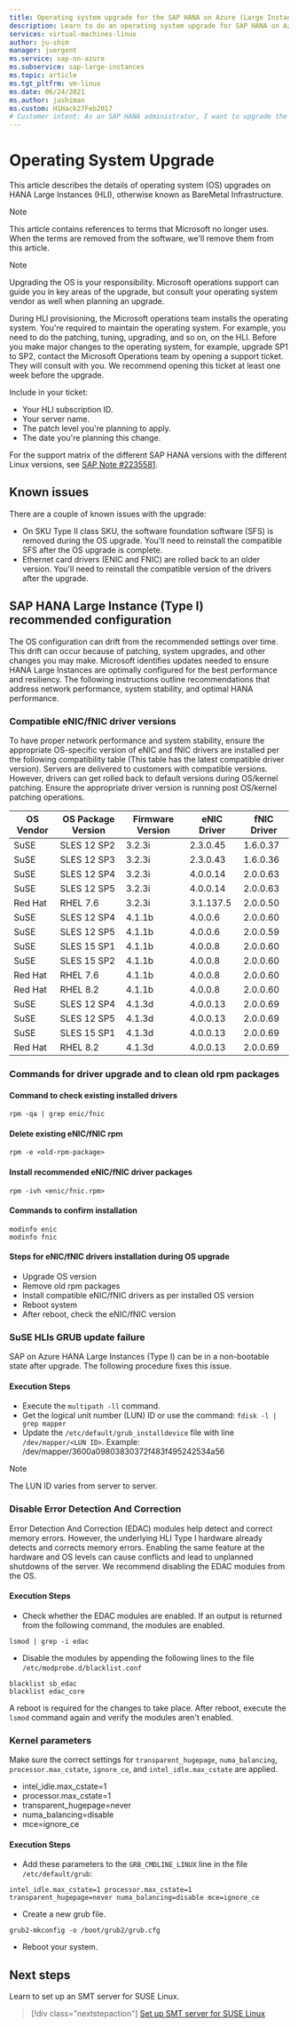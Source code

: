 ```yaml
---
title: Operating system upgrade for the SAP HANA on Azure (Large Instances)| Microsoft Docs
description: Learn to do an operating system upgrade for SAP HANA on Azure (Large Instances).
services: virtual-machines-linux
author: ju-shim
manager: juergent
ms.service: sap-on-azure
ms.subservice: sap-large-instances
ms.topic: article
ms.tgt_pltfrm: vm-linux
ms.date: 06/24/2021
ms.author: jushiman
ms.custom: H1Hack27Feb2017
# Customer intent: As an SAP HANA administrator, I want to upgrade the operating system on Large Instances, so that I can ensure optimum performance and stability while maintaining compliance with SAP requirements.
---
```

# Operating System Upgrade
This article describes the details of operating system (OS) upgrades on HANA Large Instances (HLI), otherwise known as BareMetal Infrastructure.

> [!NOTE]
> This article contains references to terms that Microsoft no longer uses. When the terms are removed from the software, we'll remove them from this article.

>[!NOTE]
>Upgrading the OS is your responsibility. Microsoft operations support can guide you in key areas of the upgrade, but consult your operating system vendor as well when planning an upgrade.

During HLI provisioning, the Microsoft operations team installs the operating system.
You're required to maintain the operating system. For example, you need to do the patching, tuning, upgrading, and so on, on the HLI. Before you make major changes to the operating system, for example, upgrade SP1 to SP2, contact the Microsoft Operations team by opening a support ticket. They will consult with you. We recommend opening this ticket at least one week before the upgrade. 

Include in your ticket:

* Your HLI subscription ID.
* Your server name.
* The patch level you're planning to apply.
* The date you're planning this change. 

For the support matrix of the different SAP HANA versions with the different Linux versions, see [SAP Note #2235581](https://launchpad.support.sap.com/#/notes/2235581).

## Known issues

There are a couple of known issues with the upgrade:
- On SKU Type II class SKU, the software foundation software (SFS) is removed during the OS upgrade. You'll need to reinstall the compatible SFS after the OS upgrade is complete.
- Ethernet card drivers (ENIC and FNIC) are rolled back to an older version. You'll need to reinstall the compatible version of the drivers after the upgrade.

## SAP HANA Large Instance (Type I) recommended configuration

The OS configuration can drift from the recommended settings over time. This drift can occur because of patching, system upgrades, and other changes you may make. Microsoft identifies updates needed to ensure HANA Large Instances are optimally configured for the best performance and resiliency. The following instructions outline recommendations that address network performance, system stability, and optimal HANA performance.

### Compatible eNIC/fNIC driver versions
  To have proper network performance and system stability, ensure the appropriate OS-specific version of eNIC and fNIC drivers are installed per the following compatibility table (This table has the latest compatible driver version). Servers are delivered to customers with compatible versions. However, drivers can get rolled back to default versions during OS/kernel patching. Ensure the appropriate driver version is running post OS/kernel patching operations.
       
      
  |  OS Vendor    |  OS Package Version     |  Firmware Version  |  eNIC Driver	|  fNIC Driver |
  |---------------|-------------------------|--------------------|--------------|--------------|
  |   SuSE        |  SLES 12 SP2            |   3.2.3i           |  2.3.0.45    |   1.6.0.37   |
  |   SuSE        |  SLES 12 SP3            |   3.2.3i           |  2.3.0.43    |   1.6.0.36   |
  |   SuSE        |  SLES 12 SP4            |   3.2.3i           |  4.0.0.14    |   2.0.0.63   |
  |   SuSE        |  SLES 12 SP5            |   3.2.3i           |  4.0.0.14    |   2.0.0.63   |
  |   Red Hat     |  RHEL 7.6               |   3.2.3i           |  3.1.137.5   |   2.0.0.50   |
  |   SuSE        |  SLES 12 SP4            |   4.1.1b           |  4.0.0.6     |   2.0.0.60   |
  |   SuSE        |  SLES 12 SP5            |   4.1.1b           |  4.0.0.6     |   2.0.0.59   |
  |   SuSE        |  SLES 15 SP1            |   4.1.1b           |  4.0.0.8     |   2.0.0.60   |
  |   SuSE        |  SLES 15 SP2            |   4.1.1b           |  4.0.0.8     |   2.0.0.60   |
  |   Red Hat     |  RHEL 7.6               |   4.1.1b           |  4.0.0.8     |   2.0.0.60   |
  |   Red Hat     |  RHEL 8.2               |   4.1.1b           |  4.0.0.8     |   2.0.0.60   |
  |   SuSE        |  SLES 12 SP4	          |   4.1.3d           |  4.0.0.13    |   2.0.0.69   |
  |   SuSE        |  SLES 12 SP5	          |   4.1.3d           |  4.0.0.13    |   2.0.0.69   |
  |   SuSE        |  SLES 15 SP1	          |   4.1.3d           |  4.0.0.13    |   2.0.0.69   |
  |   Red Hat     |  RHEL 8.2               |   4.1.3d           |  4.0.0.13    |   2.0.0.69   |
  
 

### Commands for driver upgrade and to clean old rpm packages

#### Command to check existing installed drivers
```
rpm -qa | grep enic/fnic 
```
#### Delete existing eNIC/fNIC rpm
```
rpm -e <old-rpm-package>
```
#### Install recommended eNIC/fNIC driver packages
```
rpm -ivh <enic/fnic.rpm> 
```

#### Commands to confirm installation
```
modinfo enic
modinfo fnic
```

#### Steps for eNIC/fNIC drivers installation during OS upgrade

* Upgrade OS version
* Remove old rpm packages
* Install compatible eNIC/fNIC drivers as per installed OS version
* Reboot system
* After reboot, check the eNIC/fNIC version


### SuSE HLIs GRUB update failure
SAP on Azure HANA Large Instances (Type I) can be in a non-bootable state after upgrade. The following procedure fixes this issue.

#### Execution Steps

-	Execute the `multipath -ll` command.
-	Get the logical unit number (LUN) ID or use the command: `fdisk -l | grep mapper`
-	Update the `/etc/default/grub_installdevice` file with line `/dev/mapper/<LUN ID>`. Example: /dev/mapper/3600a09803830372f483f495242534a56

>[!NOTE]
>The LUN ID varies from server to server.


### Disable Error Detection And Correction 
   Error Detection And Correction (EDAC) modules help detect and correct memory errors. However, the underlying HLI Type I hardware already detects and corrects memory errors. Enabling the same feature at the hardware and OS levels can cause conflicts and lead to unplanned shutdowns of the server. We recommend disabling the EDAC modules from the OS.

#### Execution Steps

- Check whether the EDAC modules are enabled. If an output is returned from the following command, the modules are enabled.

```
lsmod | grep -i edac 
```
- Disable the modules by appending the following lines to the file `/etc/modprobe.d/blacklist.conf`
```
blacklist sb_edac
blacklist edac_core
```
A reboot is required for the changes to take place. After reboot, execute the `lsmod` command again and verify the modules aren't enabled.

### Kernel parameters
Make sure the correct settings for `transparent_hugepage`, `numa_balancing`, `processor.max_cstate`, `ignore_ce`, and `intel_idle.max_cstate` are applied.

* intel_idle.max_cstate=1
* processor.max_cstate=1
* transparent_hugepage=never
* numa_balancing=disable
* mce=ignore_ce

#### Execution Steps

- Add these parameters to the `GRB_CMDLINE_LINUX` line in the file `/etc/default/grub`:

```
intel_idle.max_cstate=1 processor.max_cstate=1 transparent_hugepage=never numa_balancing=disable mce=ignore_ce
```
- Create a new grub file.
```
grub2-mkconfig -o /boot/grub2/grub.cfg
```
- Reboot your system.

## Next steps

Learn to set up an SMT server for SUSE Linux.

> [!div class="nextstepaction"]
> [Set up SMT server for SUSE Linux](hana-setup-smt.md)

